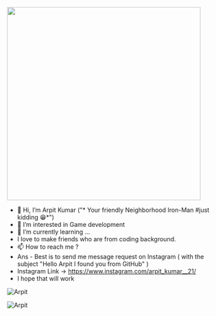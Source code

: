 <img src="https://user-images.githubusercontent.com/73133055/148241123-db0632dd-71d4-45e6-b3c6-679a4e313b6f.gif" width="451">
  
- 👋 Hi, I’m Arpit Kumar ("* Your friendly Neighborhood Iron-Man #just kidding 😁*")     
- 👀 I’m interested in Game development        
- 🌱 I’m currently learning ... 
- I love to make friends who are from coding background.
- 📫 How to reach me ? 
- Ans - Best is to send me message request on Instagram ( with the subject "Hello Arpit I found you from GitHub" )
- Instagram Link -> https://www.instagram.com/arpit_kumar__21/
- I hope that will work  
 
 
<!---
aforarpitkumar/aforarpitkumar is a ✨ special ✨ repository because its `README.md` (this file) appears on your GitHub profile.
You can click the Preview link to take a look at your changes.

- 💞️ I’m looking to collaborate on Unity / Web development
--->

<p align="left"> <img src="https://komarev.com/ghpvc/?username=Arpit&label=Profile%20views&color=0e75b6&style=flat" alt="Arpit" /> </p>
<p><img align="left" src="https://github-readme-stats.vercel.app/api?username=aforarpitkumar&show_icons=true&locale=en" alt="Arpit" /></p>
